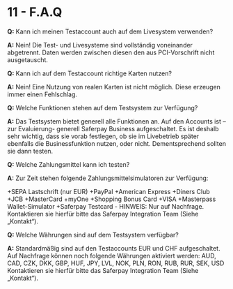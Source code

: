 # 11 - F.A.Q

**Q:** Kann ich meinen Testaccount auch auf dem Livesystem verwenden?

**A:** Nein! Die Test- und Livesysteme sind vollständig voneinander abgetrennt.  Daten werden zwischen diesen den aus PCI-Vorschrift nicht ausgetauscht.

**Q:** Kann ich auf dem Testaccount richtige Karten nutzen?

**A:** Nein! Eine Nutzung von realen Karten ist nicht möglich. Diese erzeugen immer einen Fehlschlag.

**Q:** Welche Funktionen stehen auf dem Testsystem zur Verfügung?

**A:** Das Testsystem bietet generell alle Funktionen an. Auf den Accounts ist –zur Evaluierung- generell Saferpay Business aufgeschaltet. Es ist deshalb sehr wichtig, dass sie vorab festlegen, ob sie im Livebetrieb später ebenfalls die Businessfunktion nutzen, oder nicht. Dementsprechend sollten sie dann testen.

**Q:** Welche Zahlungsmittel kann ich testen?

**A:** Zur Zeit stehen folgende Zahlungsmittelsimulatoren zur Verfügung:

+SEPA Lastschrift (nur EUR)
+PayPal
+American Express
+Diners Club
+JCB
+MasterCard
+myOne
+Shopping Bonus Card
+VISA
+Masterpass Wallet-Simulator
+Saferpay Testcard - HINWEIS: Nur auf Nachfrage. Kontaktieren sie hierfür bitte das Saferpay Integration Team (Siehe „Kontakt“).

**Q:** Welche Währungen sind auf dem Testsystem verfügbar?

**A:** Standardmäßig sind auf den Testaccounts EUR und CHF aufgeschaltet. Auf Nachfrage können noch folgende Währungen aktiviert werden:
AUD, CAD, CZK, DKK, GBP, HUF, JPY, LVL, NOK, PLN, RON, RUB, RUR, SEK, USD
Kontaktieren sie hierfür bitte das Saferpay Integration Team (Siehe „Kontakt“).
